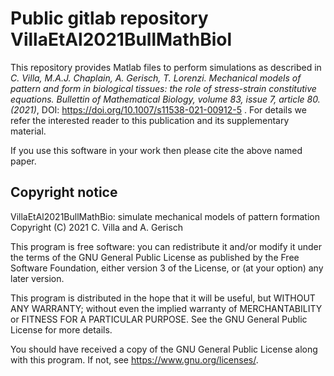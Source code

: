# Public gitlab repository VillaEtAl2021BullMathBiol

This repository provides Matlab files to perform simulations as described in
*C. Villa, M.A.J. Chaplain, A. Gerisch, T. Lorenzi.
Mechanical models of pattern and form in biological tissues: the role of stress-strain constitutive equations.
Bullettin of Mathematical Biology, volume 83, issue 7, article 80. (2021)*,
DOI: https://doi.org/10.1007/s11538-021-00912-5 .
For details we refer the interested reader to this publication and its supplementary material.

If you use this software in your work then please cite the above named paper.

## Copyright notice

VillaEtAl2021BullMathBio: simulate mechanical models of pattern formation   
Copyright (C) 2021 C. Villa and A. Gerisch

This program is free software: you can redistribute it and/or modify
it under the terms of the GNU General Public License as published by
the Free Software Foundation, either version 3 of the License, or
(at your option) any later version.

This program is distributed in the hope that it will be useful,
but WITHOUT ANY WARRANTY; without even the implied warranty of
MERCHANTABILITY or FITNESS FOR A PARTICULAR PURPOSE.  See the
GNU General Public License for more details.

You should have received a copy of the GNU General Public License
along with this program.  If not, see <https://www.gnu.org/licenses/>.
